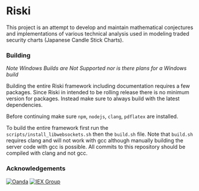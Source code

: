 # Riski

This project is an attempt to develop and maintain mathematical conjectures
and implementations of various technical analysis used in modeling
traded security charts (Japanese Candle Stick Charts).

### Building

*Note Windows Builds are Not Supported nor is there plans for a Windows build*


Building the entire Riski framework including documentation
requires a few packages. Since Riski
in intended to be rolling release there is no minimum version for packages.
Instead make sure to always build with the latest dependencies.

Before continuing make sure `npm`, `nodejs`, `clang`, `pdflatex` are installed.

To build the entire framework first run the `scripts/install_libwebsockets.sh`
then the `build.sh` file. Note that `build.sh` requires clang and will not work
with gcc although manually building the server code with gcc is possible. All
commits to this repository should be compiled with clang and not gcc.

### Acknowledgements

[![Oanda](https://avatars0.githubusercontent.com/u/658105?s=32)](https://github.com/oanda)
[![IEX Group](https://avatars3.githubusercontent.com/u/4103535?s=32)](https://github.com/iexg)
